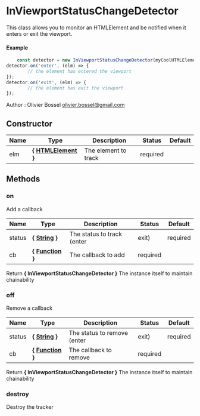 
# InViewportStatusChangeDetector
This class allows you to monitor an HTMLElement and be notified when it enters or exit the viewport.

#### Example
```js
	const detector = new InViewportStatusChangeDetector(myCoolHTMLElement);
detector.on('enter', (elm) => {
		// the element has entered the viewport
});
detector.on('exit', (elm) => {
		// the element has exit the viewport
});

```
Author : Olivier Bossel <olivier.bossel@gmail.com>
## Constructor

Name  |  Type  |  Description  |  Status  |  Default
------------  |  ------------  |  ------------  |  ------------  |  ------------
elm  |  **{ <a class="link" href="https://developer.mozilla.org/fr/docs/Web/API/HTMLElement" target="_blank" title="HTMLElement">HTMLElement</a> }**  |  The element to track  |  required  |




## Methods


### on

Add a callback


Name  |  Type  |  Description  |  Status  |  Default
------------  |  ------------  |  ------------  |  ------------  |  ------------
status  |  **{ <a class="link" href="https://developer.mozilla.org/fr/docs/Web/JavaScript/Reference/Objets_globaux/String" target="_blank" title="String">String</a> }**  |  The status to track (enter|exit)  |  required  |
cb  |  **{ <a class="link" href="https://developer.mozilla.org/fr/docs/Web/JavaScript/Reference/Objets_globaux/Function" target="_blank" title="Function">Function</a> }**  |  The callback to add  |  required  |

Return **{ InViewportStatusChangeDetector }** The instance itself to maintain chainability

### off

Remove a callback


Name  |  Type  |  Description  |  Status  |  Default
------------  |  ------------  |  ------------  |  ------------  |  ------------
status  |  **{ <a class="link" href="https://developer.mozilla.org/fr/docs/Web/JavaScript/Reference/Objets_globaux/String" target="_blank" title="String">String</a> }**  |  The status to remove (enter|exit)  |  required  |
cb  |  **{ <a class="link" href="https://developer.mozilla.org/fr/docs/Web/JavaScript/Reference/Objets_globaux/Function" target="_blank" title="Function">Function</a> }**  |  The callback to remove  |  required  |

Return **{ InViewportStatusChangeDetector }** The instance itself to maintain chainability

### destroy

Destroy the tracker
